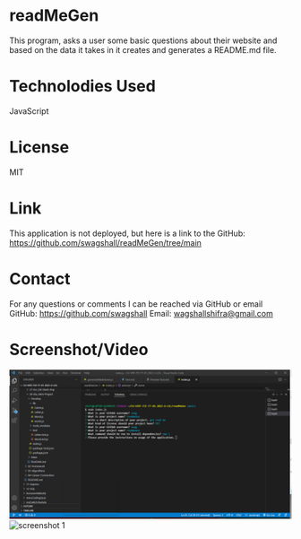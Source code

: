 # readMeGen
This program, asks a user some basic questions about their website and based on the data it takes in it creates and generates a README.md file. 

# Technolodies Used
JavaScript 

# License
MIT

# Link
 This application is not deployed, but here is a link to the GitHub: https://github.com/swagshall/readMeGen/tree/main

 # Contact 
For any questions or comments I can be reached via GitHub or email
GitHub: https://github.com/swagshall
Email: wagshallshifra@gmail.com

# Screenshot/Video 
<img src=".\readMeGen.png" alt="screenshot 1">
<img src=".\ReadMeGenGif.gif" alt="screenshot 1">




